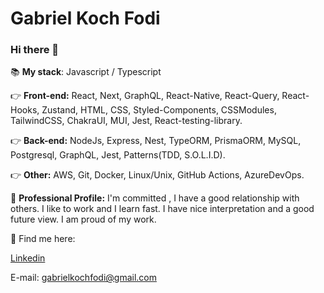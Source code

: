 # Gabriel Koch Fodi

### Hi there 👋
📚 **My stack**: Javascript / Typescript

👉 **Front-end:** React, Next, GraphQL, React-Native, React-Query, React-Hooks, Zustand, HTML, CSS, Styled-Components, CSSModules, TailwindCSS, ChakraUI, MUI, Jest, React-testing-library.

👉 **Back-end:** NodeJs, Express, Nest, TypeORM, PrismaORM, MySQL, Postgresql, GraphQL, Jest, Patterns(TDD, S.O.L.I.D).

👉 **Other:** AWS, Git, Docker, Linux/Unix, GitHub Actions, AzureDevOps.

🔭 **Professional Profile:** I'm committed , I have a good relationship with others. I like to work and I learn fast. I have nice interpretation and a good future view. I am proud of my work.

📧 Find me here:

[Linkedin](https://www.linkedin.com/in/gabriel-koch-fodi-36b12b8b/)

E-mail: gabrielkochfodi@gmail.com
